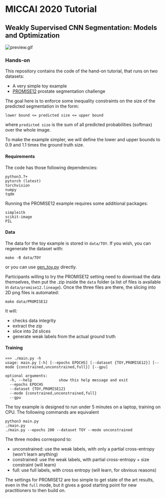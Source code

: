 # MICCAI 2020 Tutorial
## Weakly Supervised CNN Segmentation: Models and Optimization

![preview.gif](preview.gif)

### Hands-on
This repository contains the code of the hand-on tutorial, that runs on two datasets:
* A very simple toy example
* [PROMISE12](https://promise12.grand-challenge.org) prostate segmentation challenge

The goal here is to enforce some inequality constraints on the size of the predicted segmentation in the form:
```
lower bound <= predicted size <= upper bound
```
where `predicted size` is the sum of all predicted probabilities (softmax) over the whole image.

To make the example simpler, we will define the lower and upper bounds to 0.9 and 1.1 times the ground truth size.

#### Requirements
The code has those following dependencies:
```
python3.7+
pytorch (latest)
torchvision
numpy
tqdm
```
Running the PROMISE12 example requires some additional packages:
```
simpleitk
scikit-image
PIL
```

#### Data
The data for the toy example is stored in `data/TOY`. If you wish, you can regenerate the dataset with:
```
make -B data/TOY
```
or you can use [gen_toy.py](gen_toy.py) directly.

Participants willing to try the PROMISE12 setting need to download the data themselves, then put the .zip inside the `data` folder (a list of files is available in `data/promise12.lineage`). Once the three files are there, the slicing into 2D png files is automated:
```
make data/PROMISE12
```
It will:
* checks data integrity
* extract the zip
* slice into 2d slices
* generate weak labels from the actual ground truth

#### Training
```
>>> ./main.py -h
usage: main.py [-h] [--epochs EPOCHS] [--dataset {TOY,PROMISE12}] [--mode {constrained,unconstrained,full}] [--gpu]

optional arguments:
  -h, --help            show this help message and exit
  --epochs EPOCHS
  --dataset {TOY,PROMISE12}
  --mode {constrained,unconstrained,full}
  --gpu
```
The toy example is designed to run under 5 minutes on a laptop, training on CPU. The following commands are equivalent
```
python3 main.py
./main.py
./main.py --epochs 200 --dataset TOY --mode unconstrained
```

The three modes correspond to:
* unconstrained: use the weak labels, with only a partial cross-entropy (won't learn anything)
* constrained: use the weak labels, with partial cross-entropy + size constraint (will learn)
* full: use full labels, with cross entropy (will learn, for obvious reasons)

The settings for PROMISE12 are too simple to get state of the art results, even in the `full` mode, but it gives a good starting point for new practitioners to then build on.
